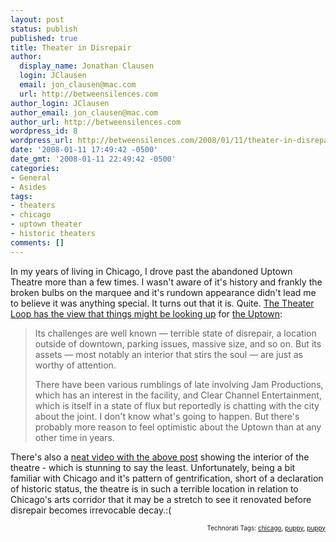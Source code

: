 ```yaml
---
layout: post
status: publish
published: true
title: Theater in Disrepair
author:
  display_name: Jonathan Clausen
  login: JClausen
  email: jon_clausen@mac.com
  url: http://betweensilences.com
author_login: JClausen
author_email: jon_clausen@mac.com
author_url: http://betweensilences.com
wordpress_id: 8
wordpress_url: http://betweensilences.com/2008/01/11/theater-in-disrepair/
date: '2008-01-11 17:49:42 -0500'
date_gmt: '2008-01-11 22:49:42 -0500'
categories:
- General
- Asides
tags:
- theaters
- chicago
- uptown theater
- historic theaters
comments: []
---
```

<p>In my years of living in Chicago, I drove past the abandoned Uptown Theatre more than a few times.  I wasn't aware of it's history and frankly the broken bulbs on the marquee and it's rundown appearance didn't lead me to believe it was anything special.  It turns out that it is.  Quite.   <a href="http://leisureblogs.chicagotribune.com/the_theater_loop/2008/01/the-uptown-thea.html">The Theater Loop has the view that things might be looking up</a> for <a href="http://www.uptowntheatre.com/index.html">the Uptown</a>:</p>
<blockquote><p>
Its challenges are well known — terrible state of disrepair, a location outside of downtown, parking issues, massive size, and so on. But its assets — most notably an interior that stirs the soul — are just as worthy of attention.</p>
<p>There have been various rumblings of late involving Jam Productions, which has an interest in the facility, and Clear Channel Entertainment, which is itself in a state of flux but reportedly is chatting with the city about the joint. I don't know what's going to happen. But there's probably more reason to feel optimistic about the Uptown than at any other time in years.</p>
</blockquote>
<p>There's also a <a href="http://leisureblogs.chicagotribune.com/the_theater_loop/2008/01/the-uptown-thea.html">neat video with the above post</a> showing the interior of the theatre - which is stunning to say the least.  Unfortunately, being a bit familiar with Chicago and it's pattern of gentrification, short of a declaration of historic status, the theatre is in such a terrible location in relation to Chicago's arts corridor that it may be a stretch to see it renovated before disrepair becomes irrevocable decay.:(</p>
<p><!-- technorati tags start --></p>
<p style="text-align:right;font-size:10px;">Technorati Tags: <a href="http://www.technorati.com/tag/chicago" rel="tag">chicago</a>, <a href="http://www.technorati.com/tag/puppy" rel="tag">puppy</a>, <a href="http://www.technorati.com/tag/puppy" rel="tag">puppy</a></p>
<p><!-- technorati tags end --></p>

